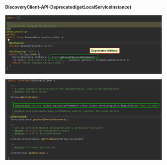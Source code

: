 #### DiscoveryClient-API-Deprecated(getLocalServiceInstance)

![DeprecatedAPI-Reference-01](./photos/DeprecatedAPI-Reference-01.png)

![Discovery-Client-Source-Code](./photos/Discovery-Client-Source-Code.png)